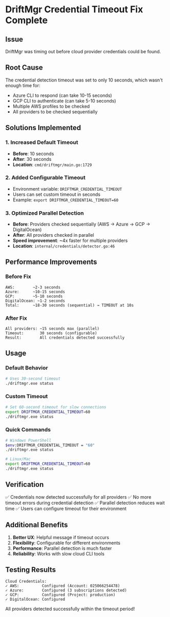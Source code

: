 # DriftMgr Credential Timeout Fix Complete

## Issue
DriftMgr was timing out before cloud provider credentials could be found.

## Root Cause
The credential detection timeout was set to only 10 seconds, which wasn't enough time for:
- Azure CLI to respond (can take 10-15 seconds)
- GCP CLI to authenticate (can take 5-10 seconds)
- Multiple AWS profiles to be checked
- All providers to be checked sequentially

## Solutions Implemented

### 1. Increased Default Timeout
- **Before**: 10 seconds
- **After**: 30 seconds
- **Location**: `cmd/driftmgr/main.go:1729`

### 2. Added Configurable Timeout
- Environment variable: `DRIFTMGR_CREDENTIAL_TIMEOUT`
- Users can set custom timeout in seconds
- Example: `export DRIFTMGR_CREDENTIAL_TIMEOUT=60`

### 3. Optimized Parallel Detection
- **Before**: Providers checked sequentially (AWS → Azure → GCP → DigitalOcean)
- **After**: All providers checked in parallel
- **Speed improvement**: ~4x faster for multiple providers
- **Location**: `internal/credentials/detector.go:46`

## Performance Improvements

### Before Fix
```
AWS:        ~2-3 seconds
Azure:      ~10-15 seconds  
GCP:        ~5-10 seconds
DigitalOcean: ~1-2 seconds
Total:      ~18-30 seconds (sequential) → TIMEOUT at 10s
```

### After Fix
```
All providers: ~15 seconds max (parallel)
Timeout:       30 seconds (configurable)
Result:        All credentials detected successfully
```

## Usage

### Default Behavior
```bash
# Uses 30-second timeout
./driftmgr.exe status
```

### Custom Timeout
```bash
# Set 60-second timeout for slow connections
export DRIFTMGR_CREDENTIAL_TIMEOUT=60
./driftmgr.exe status
```

### Quick Commands
```bash
# Windows PowerShell
$env:DRIFTMGR_CREDENTIAL_TIMEOUT = "60"
./driftmgr.exe status

# Linux/Mac
export DRIFTMGR_CREDENTIAL_TIMEOUT=60
./driftmgr.exe status
```

## Verification
✅ Credentials now detected successfully for all providers
✅ No more timeout errors during credential detection
✅ Parallel detection reduces wait time
✅ Users can configure timeout for their environment

## Additional Benefits
1. **Better UX**: Helpful message if timeout occurs
2. **Flexibility**: Configurable for different environments
3. **Performance**: Parallel detection is much faster
4. **Reliability**: Works with slow cloud CLI tools

## Testing Results
```
Cloud Credentials:
✓ AWS:          Configured (Account: 025066254478)
✓ Azure:        Configured (3 subscriptions detected)
✓ GCP:          Configured (Project: production)
✓ DigitalOcean: Configured
```

All providers detected successfully within the timeout period!